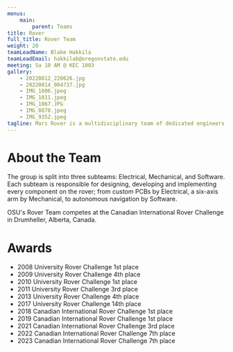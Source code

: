 ```yaml
---
menus: 
    main:
        parent: Teams
title: Rover
full_title: Rover Team
weight: 20
teamLeadName: Blake Hakkila
teamLeadEmail: hakkilab@oregonstate.edu
meeting: Sa 10 AM @ KEC 1003
gallery:
    - 20220812_220626.jpg
    - 20220814_004737.jpg
    - IMG_1806.jpeg
    - IMG_1811.jpeg
    - IMG_1867.JPG
    - IMG_8878.jpeg
    - IMG_9352.jpeg
tagline: Mars Rover is a multidisciplinary team of dedicated engineers, scientists and robotics enthusiasts committed to designing, building and operating a small-scale Mars Rover.
---
```


# About the Team

The group is split into three subteams: Electrical, Mechanical, and Software. Each subteam is responsible for designing, developing and implementing every component on the rover; from custom PCBs by Electrical, a six-axis arm by Mechanical, to autonomous navigation by Software.

OSU's Rover Team competes at the Canadian International Rover Challenge in Drumheller, Alberta, Canada.

# Awards

- 2008 University Rover Challenge 1st place
- 2009 University Rover Challenge 4th place
- 2010 University Rover Challenge 1st place
- 2011 University Rover Challenge 3rd place
- 2013 University Rover Challenge 4th place
- 2017 University Rover Challenge 14th place
- 2018 Canadian International Rover Challenge 1st place
- 2019 Canadian International Rover Challenge 1st place
- 2021 Canadian International Rover Challenge 3rd place
- 2022 Canadian International Rover Challenge 7th place
- 2023 Canadian International Rover Challenge 7th place


<!-- # Getting Involved

Lorem ipsum dolor sit amet, consectetur adipiscing elit, sed do eiusmod tempor incididunt ut labore et dolore magna aliqua. Ut enim ad minim veniam, quis nostrud exercitation ullamco laboris nisi ut aliquip ex ea commodo consequat. 

# Something Else

Lorem ipsum dolor sit amet, consectetur adipiscing elit, sed do eiusmod tempor incididunt ut labore et dolore magna aliqua. Ut enim ad minim veniam, quis nostrud exercitation ullamco laboris nisi ut aliquip ex ea commodo consequat. Duis aute irure dolor in reprehenderit in voluptate velit esse cillum dolore eu fugiat nulla pariatur.  -->